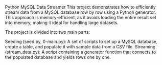 Python MySQL Data Streamer
This project demonstrates how to efficiently stream data from a MySQL database row by row using a Python generator. This approach is memory-efficient, as it avoids loading the entire result set into memory, making it ideal for handling large datasets.

The project is divided into two main parts:

Seeding (seed.py, 0-main.py): A set of scripts to set up a MySQL database, create a table, and populate it with sample data from a CSV file.
Streaming (stream_data.py): A script containing a generator function that connects to the populated database and yields rows one by one.